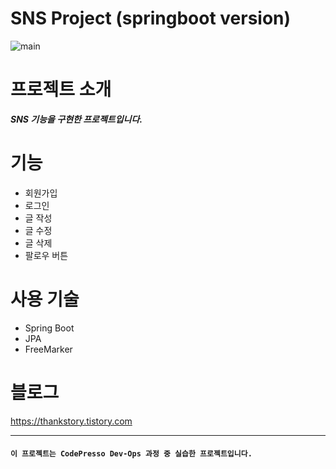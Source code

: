 # SNS Project (springboot version)
![main](https://user-images.githubusercontent.com/46583498/75926388-d25ec200-5ead-11ea-9f61-dbf89728f47a.png)

# 프로젝트 소개
  ***SNS 기능을 구현한 프로젝트입니다.***
  
# 기능
  - 회원가입 
  - 로그인
  - 글 작성
  - 글 수정
  - 글 삭제
  - 팔로우 버튼



# 사용 기술
  -  Spring Boot
  -  JPA
  -  FreeMarker

# 블로그
 https://thankstory.tistory.com
 
---

#### ````이 프로젝트는 CodePresso Dev-Ops 과정 중 실습한 프로젝트입니다.````
